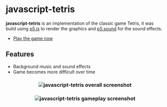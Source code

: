 # javascript-tetris

**javascript-tetris** is an implementation of the classic game Tetris, it was build using [p5.js] to render the graphics and [p5.sound] for the sound effects.

* [Play the game now]

Features
--------

* Background music and sound effects
* Game becomes more difficult over time

<h3 align="center">
  <img src="https://dl.dropboxusercontent.com/s/ifg9x6a1k9vw9uq/tetris_01.png?dl=0" alt="javascript-tetris overall screenshot" />
</h3>

<h3 align="center">
  <img src="https://dl.dropboxusercontent.com/s/d4fptg4b4pc6vav/tetris_02.png?dl=0" alt="javascript-tetris gameplay screenshot" />
</h3>

<!---
Link References
-->

[Play the game now]:https://tetris-aruvham.herokuapp.com
[p5.js]:https://p5js.org/
[p5.sound]:https://p5js.org/reference/#/libraries/p5.sound
